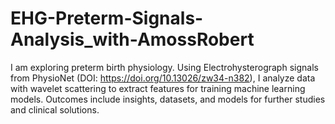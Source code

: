 # EHG-Preterm-Signals-Analysis_with-AmossRobert
I am exploring preterm birth physiology. Using Electrohysterograph signals from PhysioNet (DOI: https://doi.org/10.13026/zw34-n382), I analyze data with wavelet scattering to extract features for training machine learning models. Outcomes include insights, datasets, and models for further studies and clinical solutions.
